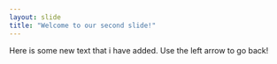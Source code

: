 ```yaml
---
layout: slide
title: "Welcome to our second slide!"
---
```

Here is some new text that i have added.
Use the left arrow to go back!
